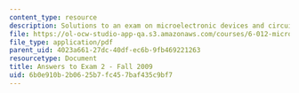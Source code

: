 ```yaml
---
content_type: resource
description: Solutions to an exam on microelectronic devices and circuits.
file: https://ol-ocw-studio-app-qa.s3.amazonaws.com/courses/6-012-microelectronic-devices-and-circuits-fall-2009/6b0e910b2b0625b7fc457baf435c9bf7_MIT6_012F09_exam2_sol.pdf
file_type: application/pdf
parent_uid: 4023a661-27dc-40df-ec6b-9fb469221263
resourcetype: Document
title: Answers to Exam 2 - Fall 2009
uid: 6b0e910b-2b06-25b7-fc45-7baf435c9bf7
---
```

